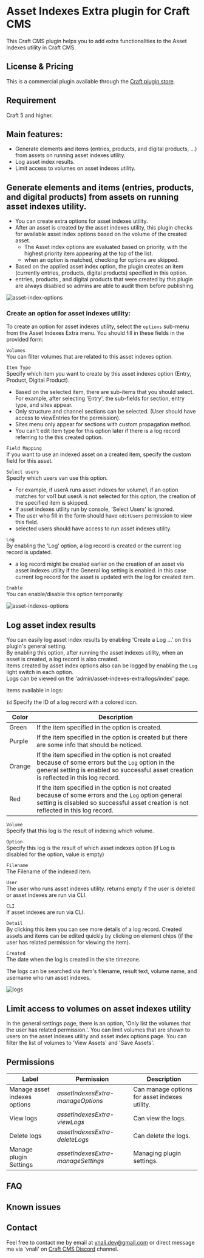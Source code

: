# Asset Indexes Extra plugin for Craft CMS
This Craft CMS plugin helps you to add extra functionalities to the Asset Indexes utility in Craft CMS.

## License & Pricing
This is a commercial plugin available through the [Craft plugin store](https://plugins.craftcms.com/developer/vnali).

## Requirement
Craft 5 and higher.

## Main features:
- Generate elements and items (entries, products, and digital products, ...) from assets on running asset indexes utility.
- Log asset index results.
- Limit access to volumes on asset indexes utility.  

## Generate elements and items (entries, products, and digital products) from assets on running asset indexes utility.
- You can create extra options for asset indexes utility.  
- After an asset is created by the asset indexes utility, this plugin checks for available asset index options based on the volume of the created asset.
  - The Asset index options are evaluated based on priority, with the highest priority item appearing at the top of the list.
  - when an option is matched, checking for options are skipped.
- Based on the applied asset index option, the plugin creates an item (currently entries, products, digital products) specified in this option.
 - entries, products , and digital products that were created by this plugin are always disabled so admins are able to audit them before publishing.

![asset-index-options](https://github.com/vnali/asset-indexes-extra-documentation/assets/55586085/32054ef4-137e-4356-8f14-b368957a7e59)


### Create an option for asset indexes utility:
To create an option for asset indexes utility, select the `options` sub-menu from the Asset Indexes Extra menu. You should fill in these fields in the provided form:  

`Volumes`  
You can filter volumes that are related to this asset indexes option.

`Item Type`  
Specify which item you want to create by this asset indexes option (Entry, Product, Digital Product).
 - Based on the selected item, there are sub-items that you should select. For example, after selecting 'Entry', the sub-fields for section, entry type, and sites appear.
  - Only structure and channel sections can be selected. (User should have access to viewEntries for the permission).
  - Sites menu only appear for sections with custom propagation method.
  - You can't edit item type for this option later if there is a log record referring to the this created option.

`Field Mapping`  
If you want to use an indexed asset on a created item, specify the custom field for this asset.

`Select users`   
Specify which users van use this option.
  - For example, if userA runs asset indexes for volume1, if an option matches for vol1 but userA is not selected for this option, the creation of the specified item is skipped.
  - If asset indexes utility run by console, 'Select Users' is ignored.
  - The user who fill in the form should have `editUsers` permission to view this field.
  - selected users should have access to run asset indexes utility.

`Log`  
By enabling the 'Log' option, a log record is created or the current log record is updated. 
- a log record might be created earlier on the creation of an asset via asset indexes utility if the General log setting is enabled. in this case current log record for the asset 
is updated with the log for created item.

`Enable`  
You can enable/disable this option temporarily.

![asset-indexes-options](https://github.com/vnali/asset-indexes-extra-documentation/assets/55586085/c95c8dcc-374a-486f-9cf1-0b87acd7c1a6)


## Log asset index results
You can easily log asset index results by enabling 'Create a Log ...' on this plugin's general setting.  
By enabling this option, after running the asset indexes utility, when an asset is created, a log record is also created.  
Items created by asset index options also can be logged by enabling the `Log` light switch in each option.  
Logs can be viewed on the 'admin/asset-indexes-extra/logs/index' page.

Items available in logs:  

`Id`
Specify the ID of a log record with a colored icon. 

Color | Description
--- | ---
Green | If the item specified in the option is created.
Purple | If the item specified in the option is created but there are some info that should be noticed.
Orange | If the item specified in the option is not created because of some errors but the `Log` option in the general setting is enabled so successful asset creation is reflected in this log record.
Red | If the item specified in the option is not created because of some errors and the `Log` option general setting is disabled so successful asset creation is not reflected in this log record.  

`Volume`  
Specify that this log is the result of indexing which volume.

`Option`  
Specify this log is the result of which asset indexes option (if Log is disabled for the option, value is empty)

`Filename`  
The Filename of the indexed item.

`User`  
The user who runs asset indexes utility. returns empty if the user is deleted or asset indexes are run via CLI.

`CLI`  
If asset indexes are run via CLI.

`Detail`  
By clicking this item you can see more details of a log record. Created assets and items can be edited quickly by clicking on element chips (if the user has related permission for viewing the item).

`Created`  
The date when the log is created in the site timezone.

The logs can be searched via item's filename, result text, volume name, and username who run asset indexes.

![logs](https://github.com/vnali/asset-indexes-extra-documentation/assets/55586085/4c601436-481f-46f1-8f76-64f937ee5dda)


## Limit access to volumes on asset indexes utility
In the general settings page, there is an option, 'Only list the volumes that the user has related permission.'.  You can limit volumes that are shown to users on the asset indexes utility
and asset index options page. You can filter the list of volumes to 'View Assets' and 'Save Assets'.  

## Permissions

Label | Permission | Description
--- | --- | ---
Manage asset indexes options | *assetIndexesExtra-manageOptions* | Can manage options for asset indexes utility.
View logs | *assetIndexesExtra-viewLogs* | Can view the logs.
Delete logs | *assetIndexesExtra-deleteLogs* | Can delete the logs.
Manage plugin Settings | *assetIndexesExtra-manageSettings* | Managing plugin settings.

## FAQ

## Known issues

## Contact
Feel free to contact me by email at vnali.dev@gmail.com or direct message me via 'vnali' on [Craft CMS Discord](https://craftcms.com/discord) channel.
